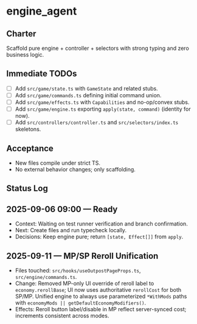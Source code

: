 # engine_agent

## Charter
Scaffold pure engine + controller + selectors with strong typing and zero business logic.

## Immediate TODOs
- [ ] Add `src/game/state.ts` with `GameState` and related stubs.
- [ ] Add `src/game/commands.ts` defining initial command union.
- [ ] Add `src/game/effects.ts` with `Capabilities` and no-op/convex stubs.
- [ ] Add `src/game/engine.ts` exporting `apply(state, command)` (identity for now).
- [ ] Add `src/controllers/controller.ts` and `src/selectors/index.ts` skeletons.

## Acceptance
- New files compile under strict TS.
- No external behavior changes; only scaffolding.

## Status Log
## 2025-09-06 09:00 — Ready
- Context: Waiting on test runner verification and branch confirmation.
- Next: Create files and run typecheck locally.
- Decisions: Keep engine pure; return `[state, Effect[]]` from `apply`.
## 2025-09-11 — MP/SP Reroll Unification
- Files touched: `src/hooks/useOutpostPageProps.ts`, `src/engine/commands.ts`.
- Change: Removed MP-only UI override of reroll label to `economy.rerollBase`; UI now uses authoritative `rerollCost` for both SP/MP. Unified engine to always use parameterized `*WithMods` paths with `economyMods || getDefaultEconomyModifiers()`.
- Effects: Reroll button label/disable in MP reflect server-synced cost; increments consistent across modes.
